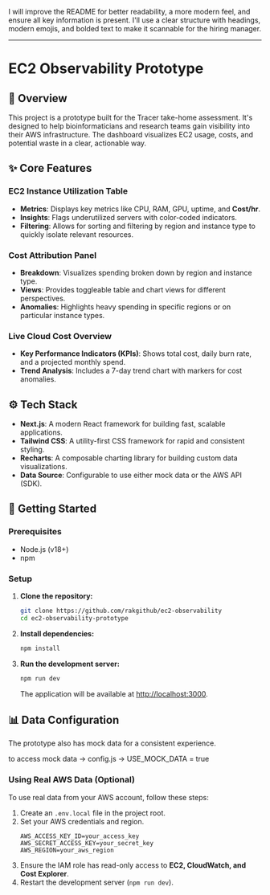 I will improve the README for better readability, a more modern feel, and ensure all key information is present. I'll use a clear structure with headings, modern emojis, and bolded text to make it scannable for the hiring manager.

-----

# EC2 Observability Prototype

## 🚀 Overview

This project is a prototype built for the Tracer take-home assessment. It's designed to help bioinformaticians and research teams gain visibility into their AWS infrastructure. The dashboard visualizes EC2 usage, costs, and potential waste in a clear, actionable way.

## ✨ Core Features

### EC2 Instance Utilization Table

  - **Metrics**: Displays key metrics like CPU, RAM, GPU, uptime, and **Cost/hr**.
  - **Insights**: Flags underutilized servers with color-coded indicators.
  - **Filtering**: Allows for sorting and filtering by region and instance type to quickly isolate relevant resources.

### Cost Attribution Panel

  - **Breakdown**: Visualizes spending broken down by region and instance type.
  - **Views**: Provides toggleable table and chart views for different perspectives.
  - **Anomalies**: Highlights heavy spending in specific regions or on particular instance types.

### Live Cloud Cost Overview

  - **Key Performance Indicators (KPIs)**: Shows total cost, daily burn rate, and a projected monthly spend.
  - **Trend Analysis**: Includes a 7-day trend chart with markers for cost anomalies.

## ⚙️ Tech Stack

  - **Next.js**: A modern React framework for building fast, scalable applications.
  - **Tailwind CSS**: A utility-first CSS framework for rapid and consistent styling.
  - **Recharts**: A composable charting library for building custom data visualizations.
  - **Data Source**: Configurable to use either mock data or the AWS API (SDK).

## 🚀 Getting Started

### Prerequisites

  - Node.js (v18+)
  - npm

### Setup

1.  **Clone the repository:**
    ```bash
    git clone https://github.com/rakgithub/ec2-observability
    cd ec2-observability-prototype
    ```
2.  **Install dependencies:**
    ```bash
    npm install
    ```
3.  **Run the development server:**
    ```bash
    npm run dev
    ```
    The application will be available at [http://localhost:3000](https://www.google.com/search?q=http://localhost:3000).

## 📊 Data Configuration

The prototype also has mock data for a consistent experience.

to access mock data -> config.js -> USE_MOCK_DATA = true

### Using Real AWS Data (Optional)

To use real data from your AWS account, follow these steps:

1.  Create an `.env.local` file in the project root.
2.  Set your AWS credentials and region.
    ```env
    AWS_ACCESS_KEY_ID=your_access_key
    AWS_SECRET_ACCESS_KEY=your_secret_key
    AWS_REGION=your_aws_region
    ```
3.  Ensure the IAM role has read-only access to **EC2, CloudWatch, and Cost Explorer**.
4.  Restart the development server (`npm run dev`).